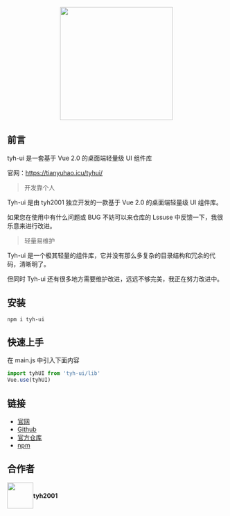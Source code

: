<p align="center">
  <img height="260px" src="https://www.hualigs.cn/image/60c16782369ab.jpg">
</p>


## 前言

tyh-ui 是一套基于 Vue 2.0 的桌面端轻量级 UI 组件库

官网：https://tianyuhao.icu/tyhui/



> 开发靠个人

Tyh-ui 是由 tyh2001 独立开发的一款基于 Vue 2.0 的桌面端轻量级 UI 组件库。

如果您在使用中有什么问题或 BUG 不妨可以来仓库的 Lssuse 中反馈一下，我很乐意来进行改进。



> 轻量易维护

Tyh-ui 是一个极其轻量的组件库，它并没有那么多复杂的目录结构和冗余的代码，清晰明了。

但同时 Tyh-ui 还有很多地方需要维护改进，远远不够完美，我正在努力改进中。



## 安装

```shell
npm i tyh-ui
```



## 快速上手

在 main.js 中引入下面内容

```js
import tyhUI from 'tyh-ui/lib'
Vue.use(tyhUI)
```



## 链接

- [官网](https://tianyuhao.icu/tyhui/)
- [Github](https://github.com/Tyh2001)
- [官方仓库](https://github.com/Tyh2001/tyh-ui)
- [npm](https://www.npmjs.com/package/tyh-ui)



## 合作者

<div style="display: flex; align-items: center;">
  <img style=" float: left;" height="60px" src="https://www.hualigs.cn/image/608132a6c15b2.jpg">
  <h4 style="display: inline-block;">tyh2001</h4>
</div>
